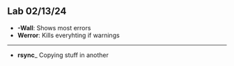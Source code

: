 Lab 02/13/24
---
* **-Wall**: Shows most errors
* **Werror**: Kills everyhting if warnings
* **

* **rsync**_ Copying stuff in another
